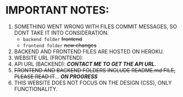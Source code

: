 # IMPORTANT NOTES:
1. SOMETHING WENT WRONG WITH FILES COMMIT MESSAGES, SO DONT TAKE IT INTO CONSIDERATION.
    - ``backend folder`` ~~frontend~~
    - ``frontend folder`` ~~new changes~~
2. BACKEND AND FRONTEND FILES ARE HOSTED ON HEROKU.
3. WEBSITE URL (FRONTEND): 
4. API URL (BACKEND): ***CONTACT ME TO GET THE API URL***.
5. ~~FRONTEND AND BACKEND FOLDERS INCLUDE README.md FILE, PLEASE READ IT~~... ***ON PROGRESS***
6. THIS WEBSITE DOES NOT FOCUS ON THE DESIGN (CSS), ONLY FUNCTIONALITY. 

